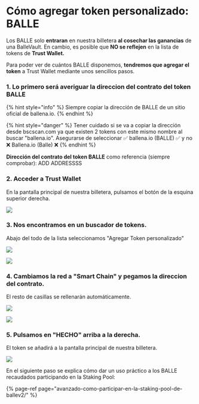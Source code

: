 # Cómo agregar token personalizado: BALLE

Los BALLE solo **entraran** en nuestra billetera **al cosechar las ganancias** de una BalleVault. En cambio, es posible que **NO se reflejen** en la lista de tokens de **Trust Wallet.**

Para poder ver de cuántos BALLE disponemos, **tendremos que agregar el token** a Trust Wallet mediante unos sencillos pasos.



### 1. Lo primero será averiguar la direccion del contrato del token BALLE

{% hint style="info" %}
Siempre copiar la dirección de BALLE de un sitio oficial de ballena.io.
{% endhint %}

{% hint style="danger" %}
Tener cuidado si se va a copiar la dirección desde bscscan.com ya que existen 2 tokens con este mismo nombre al buscar "ballena.io". Asegurarse de seleccionar ✅ ballena.io \(BALLE\) ✅ y no ❌ Ballena.io \(Balle\) ❌ 
{% endhint %}

**Dirección del contrato del token BALLE** como referencia \(siempre comprobar\): ADD ADDRESSSS



### 2. Acceder a Trust Wallet

En la pantalla principal de nuestra billetera, pulsamos el botón de la esquina superior derecha.



![](../../../../../.gitbook/assets/photo6034987384199820715.jpg)



### 3. Nos encontramos en un buscador de tokens.

Abajo del todo de la lista seleccionamos "Agregar Token personalizado"

![](../../../../../.gitbook/assets/photo6034987384199820702.jpg)

![](../../../../../.gitbook/assets/photo6034987384199820713.jpg)



### 4. Cambiamos la red a "Smart Chain" y pegamos la direccion del contrato.

El resto de casillas se rellenarán automáticamente.



![](../../../../../.gitbook/assets/photo6034987384199820712.jpg)

![](../../../../../.gitbook/assets/photo6034987384199820711.jpg)



### 5. Pulsamos en "HECHO" arriba a la derecha.

El token se añadirá a la pantalla principal de nuestra billetera.



![](../../../../../.gitbook/assets/photo6034987384199820709.jpg)





En el siguiente paso se explica cómo dar un uso práctico a los BALLE recaudados participando en la Staking Pool:

{% page-ref page="avanzado-como-participar-en-la-staking-pool-de-ballev2/" %}





